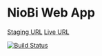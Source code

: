 # NioBi Web App

[Staging URL](https://niobi-main-app-staging.herokuapp.com/)
[Live URL](https://niobi-main-app-prod.herokuapp.com/)

[![Build Status](https://travis-ci.org/FrescoDev/niobi-general-web-application.svg?branch=master)](https://travis-ci.org/FrescoDev/niobi-general-web-application)